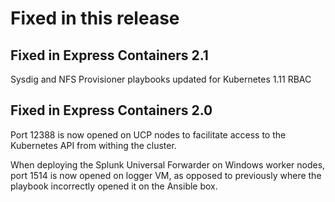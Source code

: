 # Fixed in this release


## Fixed in Express Containers 2.1
Sysdig and NFS Provisioner playbooks updated for Kubernetes 1.11 RBAC




## Fixed in Express Containers 2.0
Port 12388 is now opened on UCP nodes to facilitate access to the Kubernetes API from withing the cluster.

When deploying the Splunk Universal Forwarder on Windows worker nodes, port 1514 is now opened on logger VM, as opposed to previously where the playbook incorrectly opened it on the Ansible box.